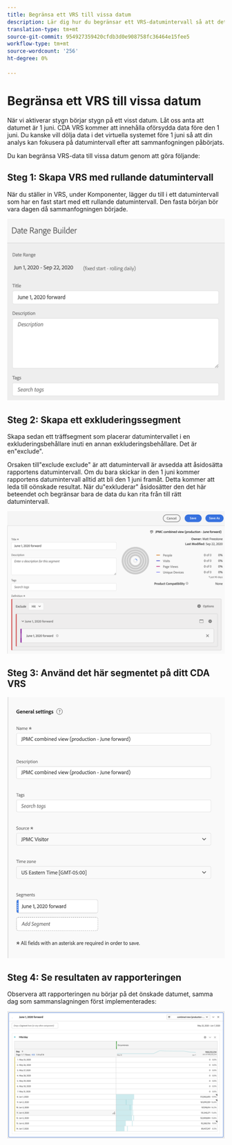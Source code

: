 ```yaml
---
title: Begränsa ett VRS till vissa datum
description: Lär dig hur du begränsar ett VRS-datumintervall så att det bara fokuserar på sammanslagna data.
translation-type: tm+mt
source-git-commit: 954927359420cfdb3d0e908758fc36464e15fee5
workflow-type: tm+mt
source-wordcount: '256'
ht-degree: 0%

---
```



# Begränsa ett VRS till vissa datum

När vi aktiverar stygn börjar stygn på ett visst datum. Låt oss anta att datumet är 1 juni. CDA VRS kommer att innehålla oförsydda data före den 1 juni. Du kanske vill dölja data i det virtuella systemet före 1 juni så att din analys kan fokusera på datumintervall efter att sammanfogningen påbörjats.

Du kan begränsa VRS-data till vissa datum genom att göra följande:

## Steg 1: Skapa VRS med rullande datumintervall

När du ställer in VRS, under Komponenter, lägger du till i ett datumintervall som har en fast start med ett rullande datumintervall. Den fasta början bör vara dagen då sammanfogningen började.

![](assets/rolling-daily.png)

## Steg 2: Skapa ett exkluderingssegment

Skapa sedan ett träffsegment som placerar datumintervallet i en exkluderingsbehållare inuti en annan exkluderingsbehållare. Det är en&quot;exclude&quot;.

Orsaken till&quot;exclude exclude&quot; är att datumintervall är avsedda att åsidosätta rapportens datumintervall. Om du bara skickar in den 1 juni kommer rapportens datumintervall alltid att bli den 1 juni framåt. Detta kommer att leda till oönskade resultat. När du&quot;exkluderar&quot; åsidosätter den det här beteendet och begränsar bara de data du kan rita från till rätt datumintervall.

![](assets/exclude-exclude.png)

## Steg 3: Använd det här segmentet på ditt CDA VRS

![](assets/apply-segment.png)

## Steg 4: Se resultaten av rapporteringen

Observera att rapporteringen nu börjar på det önskade datumet, samma dag som sammanslagningen först implementerades:

![](assets/report-limited-dates.png)